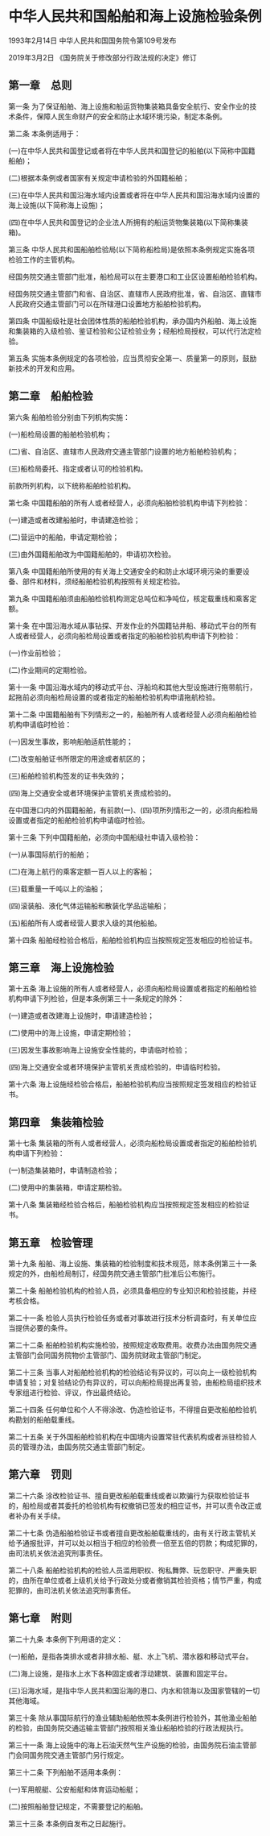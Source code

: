 # 中华人民共和国船舶和海上设施检验条例

1993年2月14日 中华人民共和国国务院令第109号发布

2019年3月2日 《国务院关于修改部分行政法规的决定》修订

<!-- INFO END -->

## 第一章　总则

第一条 为了保证船舶、海上设施和船运货物集装箱具备安全航行、安全作业的技术条件，保障人民生命财产的安全和防止水域环境污染，制定本条例。

第二条 本条例适用于：

(一)在中华人民共和国登记或者将在中华人民共和国登记的船舶(以下简称中国籍船舶)；

(二)根据本条例或者国家有关规定申请检验的外国籍船舶；

(三)在中华人民共和国沿海水域内设置或者将在中华人民共和国沿海水域内设置的海上设施(以下简称海上设施)；

(四)在中华人民共和国登记的企业法人所拥有的船运货物集装箱(以下简称集装箱)。

第三条 中华人民共和国船舶检验局(以下简称船检局)是依照本条例规定实施各项检验工作的主管机构。

经国务院交通主管部门批准，船检局可以在主要港口和工业区设置船舶检验机构。

经国务院交通主管部门和省、自治区、直辖市人民政府批准，省、自治区、直辖市人民政府交通主管部门可以在所辖港口设置地方船舶检验机构。

第四条 中国船级社是社会团体性质的船舶检验机构，承办国内外船舶、海上设施和集装箱的入级检验、鉴证检验和公证检验业务；经船检局授权，可以代行法定检验。

第五条 实施本条例规定的各项检验，应当贯彻安全第一、质量第一的原则，鼓励新技术的开发和应用。

## 第二章　船舶检验

第六条 船舶检验分别由下列机构实施：

(一)船检局设置的船舶检验机构；

(二)省、自治区、直辖市人民政府交通主管部门设置的地方船舶检验机构；

(三)船检局委托、指定或者认可的检验机构。

前款所列机构，以下统称船舶检验机构。

第七条 中国籍船舶的所有人或者经营人，必须向船舶检验机构申请下列检验：

(一)建造或者改建船舶时，申请建造检验；

(二)营运中的船舶，申请定期检验；

(三)由外国籍船舶改为中国籍船舶的，申请初次检验。

第八条 中国籍船舶所使用的有关海上交通安全的和防止水域环境污染的重要设备、部件和材料，须经船舶检验机构按照有关规定检验。

第九条 中国籍船舶须由船舶检验机构测定总吨位和净吨位，核定载重线和乘客定额。

第十条 在中国沿海水域从事钻探、开发作业的外国籍钻井船、移动式平台的所有人或者经营人，必须向船检局设置或者指定的船舶检验机构申请下列检验：

(一)作业前检验；

(二)作业期间的定期检验。

第十一条 中国沿海水域内的移动式平台、浮船坞和其他大型设施进行拖带航行，起拖前必须向船检局设置的或者指定的船舶检验机构申请拖航检验。

第十二条 中国籍船舶有下列情形之一的，船舶所有人或者经营人必须向船舶检验机构申请临时检验：

(一)因发生事故，影响船舶适航性能的；

(二)改变船舶证书所限定的用途或者航区的；

(三)船舶检验机构签发的证书失效的；

(四)海上交通安全或者环境保护主管机关责成检验的。

在中国港口内的外国籍船舶，有前款(一)、(四)项所列情形之一的，必须向船检局设置或者指定的船舶检验机构申请临时检验。

第十三条 下列中国籍船舶，必须向中国船级社申请入级检验：

(一)从事国际航行的船舶；

(二)在海上航行的乘客定额一百人以上的客船；

(三)载重量一千吨以上的油船；

(四)滚装船、液化气体运输船和散装化学品运输船；

(五)船舶所有人或者经营人要求入级的其他船舶。

第十四条 船舶经检验合格后，船舶检验机构应当按照规定签发相应的检验证书。

## 第三章　海上设施检验

第十五条 海上设施的所有人或者经营人，必须向船检局设置或者指定的船舶检验机构申请下列检验，但是本条例第三十一条规定的除外：

(一)建造或者改建海上设施时，申请建造检验；

(二)使用中的海上设施，申请定期检验；

(三)因发生事故影响海上设施安全性能的，申请临时检验；

(四)海上交通安全或者环境保护主管机关责成检验的，申请临时检验。

第十六条 海上设施经检验合格后，船舶检验机构应当按照规定签发相应的检验证书。

## 第四章　集装箱检验

第十七条 集装箱的所有人或者经营人，必须向船检局设置或者指定的船舶检验机构申请下列检验：

(一)制造集装箱时，申请制造检验；

(二)使用中的集装箱，申请定期检验。

第十八条 集装箱经检验合格后，船舶检验机构应当按照规定签发相应的检验证书。

## 第五章　检验管理

第十九条 船舶、海上设施、集装箱的检验制度和技术规范，除本条例第三十一条规定的外，由船检局制订，经国务院交通主管部门批准后公布施行。

第二十条 船舶检验机构的检验人员，必须具备相应的专业知识和检验技能，并经考核合格。

第二十一条 检验人员执行检验任务或者对事故进行技术分析调查时，有关单位应当提供必要的条件。

第二十二条 船舶检验机构实施检验，按照规定收取费用。收费办法由国务院交通主管部门会同国务院物价主管部门、国务院财政主管部门制定。

第二十三条 当事人对船舶检验机构的检验结论有异议的，可以向上一级检验机构申请复验；对复验结论仍有异议的，可以向船检局提出再复验，由船检局组织技术专家组进行检验、评议，作出最终结论。

第二十四条 任何单位和个人不得涂改、伪造检验证书，不得擅自更改船舶检验机构勘划的船舶载重线。

第二十五条 关于外国船舶检验机构在中国境内设置常驻代表机构或者派驻检验人员的管理办法，由国务院交通主管部门制定。

## 第六章　罚则

第二十六条 涂改检验证书、擅自更改船舶载重线或者以欺骗行为获取检验证书的，船检局或者其委托的检验机构有权撤销已签发的相应证书，并可以责令改正或者补办有关手续。

第二十七条 伪造船舶检验证书或者擅自更改船舶载重线的，由有关行政主管机关给予通报批评，并可以处以相当于相应的检验费一倍至五倍的罚款；构成犯罪的，由司法机关依法追究刑事责任。

第二十八条 船舶检验机构的检验人员滥用职权、徇私舞弊、玩忽职守、严重失职的，由所在单位或者上级机关给予行政处分或者撤销其检验资格；情节严重，构成犯罪的，由司法机关依法追究刑事责任。

## 第七章　附则

第二十九条 本条例下列用语的定义：

(一)船舶，是指各类排水或者非排水船、艇、水上飞机、潜水器和移动式平台。

(二)海上设施，是指水上水下各种固定或者浮动建筑、装置和固定平台。

(三)沿海水域，是指中华人民共和国沿海的港口、内水和领海以及国家管辖的一切其他海域。

第三十条 除从事国际航行的渔业辅助船舶依照本条例进行检验外，其他渔业船舶的检验，由国务院交通运输主管部门按照相关渔业船舶检验的行政法规执行。

第三十一条 海上设施中的海上石油天然气生产设施的检验，由国务院石油主管部门会同国务院交通主管部门另行规定。

第三十二条 下列船舶不适用本条例：

(一)军用舰艇、公安船艇和体育运动船艇；

(二)按照船舶登记规定，不需要登记的船舶。

第三十三条 本条例自发布之日起施行。